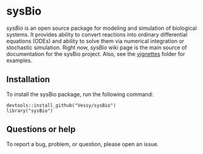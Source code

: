 # sysBio

_sysBio_ is an open source package for modeling and simulation of biological systems. It provides ability to convert reactions into ordinary differential equations (ODEs) and ability to solve them via numerical integration  or stochastic simulation. 
Right now, _sysBio_ wiki page is the main source of documentation for the sysBio project. Also, see the [vignettes](vignettes) folder for examples.

## Installation

To install the sysBio package, run the following command:

    devtools::install_github("Vessy/sysBio")
    library("sysBio")

## Questions or help
To report a bug, problem, or question, please open an issue.
